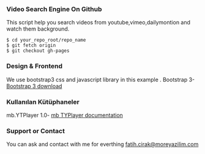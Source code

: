 
### Video Search Engine On Github

This script help you search videos from youtube,vimeo,dailymontion and watch them background.


```
$ cd your_repo_root/repo_name
$ git fetch origin
$ git checkout gh-pages
```



### Design & Frontend 
We use bootstrap3 css and javascript library in this example .
Bootstrap 3-  [Bootstrap 3 download ](http://getbootstrap.com/getting-started/)



### Kullanılan Kütüphaneler
mb.YTPlayer 1.0-  [mb TYPlayer documentation](https://github.com/pupunzi/jquery.mb.YTPlayer)


### Support or Contact

You can ask and contact with me  for everthing fatih.cirak@moreyazilim.com
